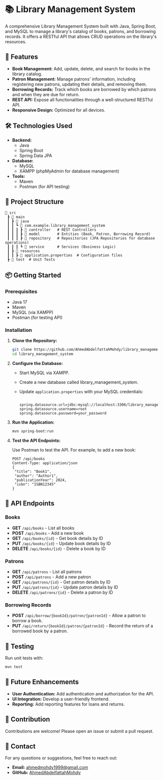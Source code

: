 # 📚 Library Management System

A comprehensive Library Management System built with Java, Spring Boot, and MySQL to manage a library's catalog of books, patrons, and borrowing records. It offers a RESTful API that allows CRUD operations on the library's resources.

## 🚀 Features

- **Book Management:** Add, update, delete, and search for books in the library catalog.
- **Patron Management:** Manage patrons' information, including registering new patrons, updating their details, and removing them.
- **Borrowing Records:** Track which books are borrowed by which patrons and when they are due for return.
- **REST API:** Expose all functionalities through a well-structured RESTful API.
- **Responsive Design:** Optimized for all devices.
  
## 🛠️ Technologies Used

- **Backend:**
  - Java
  - Spring Boot
  - Spring Data JPA
- **Database:**
  - MySQL
  - XAMPP (phpMyAdmin for database management)
- **Tools:**
  - Maven
  - Postman (for API testing)

## 📖 Project Structure

```plaintext
📁 src
 ┣ 📂 main
 ┃ ┣ 📂 java
 ┃ ┃ ┗ 📂 com.example.library_management_system
 ┃ ┃ ┃ ┣ 📂 controller   # REST Controllers
 ┃ ┃ ┃ ┣ 📂 model        # Entities (Book, Patron, Borrowing Record)
 ┃ ┃ ┃ ┣ 📂 repository   # Repositories (JPA Repositories for database operations)
 ┃ ┃ ┃ ┗ 📂 service      # Services (Business Logic)
 ┃ ┣ 📂 resources
 ┃ ┃ ┣ 📜 application.properties  # Configuration files
 ┣ 📁 test  # Unit Tests

```
## 📦 Getting Started

### Prerequisites

* Java 17
* Maven
* MySQL (via XAMPP)
* Postman (for testing API)

### Installation

1. **Clone the Repository:**

   ```bash
   git clone https://github.com/AhmedAbdelfattahMohdy/library_management_system.git
   cd library_management_system
   
2. **Configure the Database:**
   
   * Start MySQL via XAMPP.
   * Create a new database called library_management_system.
   * Update `application.properties` with your MySQL credentials:
     
     ```properties
     
     spring.datasource.url=jdbc:mysql://localhost:3306/library_management_system
     spring.datasource.username=root
     spring.datasource.password=your_password

3. **Run the Application:**
    ```bash
    mvn spring-boot:run
4. **Test the API Endpoints:**
   
   Use Postman to test the API. For example, to add a new book:

   ```http
   POST /api/books
   Content-Type: application/json
   {
    "title": "Book1",
    "author": "Author1",
    "publicationYear": 2024,
    "isbn": "ISBN12345"
   }

## 🔗 API Endpoints

### Books

- **GET** `/api/books` - List all books
- **POST** `/api/books` - Add a new book
- **GET** `/api/books/{id}` - Get book details by ID
- **PUT** `/api/books/{id}` - Update book details by ID
- **DELETE** `/api/books/{id}` - Delete a book by ID

### Patrons

- **GET** `/api/patrons` - List all patrons
- **POST** `/api/patrons` - Add a new patron
- **GET** `/api/patrons/{id}` - Get patron details by ID
- **PUT** `/api/patrons/{id}` - Update patron details by ID
- **DELETE** `/api/patrons/{id}` - Delete a patron by ID

### Borrowing Records

- **POST** `/api/borrow/{bookId}/patron/{patronId}` - Allow a patron to borrow a book.
- **PUT** `/api/return/{bookId}/patron/{patronId}` - Record the return of a borrowed book by a patron.

## 🧪 Testing

Run unit tests with:

```bash
mvn test
```

## 🎯 Future Enhancements

* **User Authentication:** Add authentication and authorization for the API.
* **UI Integration:** Develop a user-friendly frontend.
* **Reporting:** Add reporting features for loans and returns.

## 🤝 Contribution

Contributions are welcome! Please open an issue or submit a pull request.

## 💬 Contact

For any questions or suggestions, feel free to reach out:

* **Email:** ahmedmohdy1999@gmail.com
* **GitHub:** [AhmedAbdelfattahMohdy](https://github.com/AhmedAbdelfattahMohdy)

